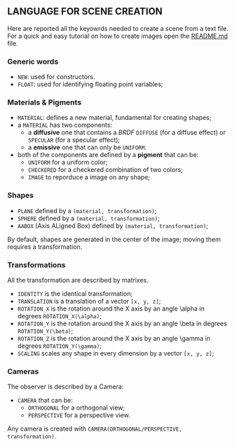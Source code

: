 ## LANGUAGE FOR SCENE CREATION

Here are reported all the keyowrds needed to create a scene from a text file. For a quick and easy tutorial on how to create images open the [README.md](https://github.com/DanieleZambetti97/ProjectMoana/blob/master/README.md) file.

### Generic words

- `NEW`: used for constructors. 
- `FLOAT`: used for identifying floating point variables;

### Materials & Pigments

- `MATERIAL`: defines a new material, fundamental for creating shapes;
- a `MATERIAL` has two components:
  - a **diffusive** one that contains a *BRDF* `DIFFUSE` (for a diffuse effect) or `SPECULAR` (for a specular effect);
  - a **emissive** one that can only be `UNIFORM`.
- both of the components are defined by a **pigment** that can be:
  - `UNIFORM` for a uniform color;
  - `CHECKERED` for a checkered combination of two colors;
  - `IMAGE` to reporduce a image on any shape;

### Shapes

- `PLANE` defined by a `(material, transformation)`;
- `SPHERE` defined by a `(material, transformation)`;
- `AABOX` (Axis ALigned Box) defined by `(material, transformation)`;

By default, shapes are generated in the center of the image; moving them requires a transformation.

### Transformations

All the transformation are described by matrixes.

- `IDENTITY` is the identical transformation;
- `TRANSLATION` is a translation of a vector `[x, y, z]`;
- `ROTATION_X` is the rotation around the X axis by an angle \alpha in degrees `ROTATION_X(\alpha)`;
- `ROTATION_Y` is the rotation around the X axis by an angle \beta in degrees `ROTATION_Y(\beta)`;
- `ROTATION_Z` is the rotation around the X axis by an angle \gamma in degrees `ROTATION_Y(\gamma)`;
- `SCALING` scales any shape in every dimension by a vector `[x, y, z]`;

### Cameras

The observer is described by a Camera:

- `CAMERA` that can be:
  - `ORTHOGONAL` for a orthogonal view;
  - `PERSPECTIVE` for a perspective view.

Any camera is created with `CAMERA(ORTHOGONAL/PERSPECTIVE, transformation)`.
